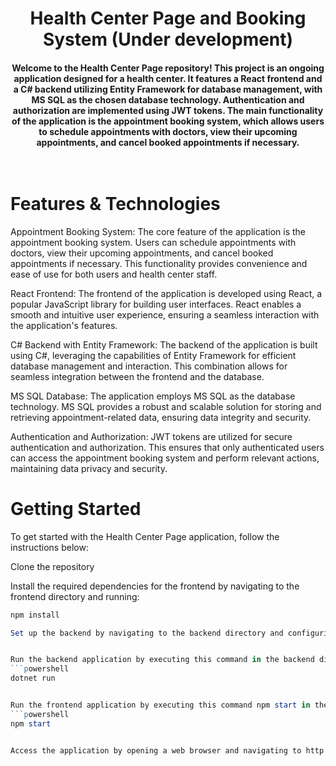 <h1 align="center"> Health Center Page and Booking System (Under development) </h1>

<h4 align="center">Welcome to the Health Center Page repository! This project is an ongoing application designed for a health center. It features a React frontend and a C# backend utilizing Entity Framework for database management, with MS SQL as the chosen database technology. Authentication and authorization are implemented using JWT tokens. The main functionality of the application is the appointment booking system, which allows users to schedule appointments with doctors, view their upcoming appointments, and cancel booked appointments if necessary. <br><br><br>


# Features & Technologies
Appointment Booking System: The core feature of the application is the appointment booking system. Users can schedule appointments with doctors, view their upcoming appointments, and cancel booked appointments if necessary. This functionality provides convenience and ease of use for both users and health center staff.

React Frontend: The frontend of the application is developed using React, a popular JavaScript library for building user interfaces. React enables a smooth and intuitive user experience, ensuring a seamless interaction with the application's features.

C# Backend with Entity Framework: The backend of the application is built using C#, leveraging the capabilities of Entity Framework for efficient database management and interaction. This combination allows for seamless integration between the frontend and the database.

MS SQL Database: The application employs MS SQL as the database technology. MS SQL provides a robust and scalable solution for storing and retrieving appointment-related data, ensuring data integrity and security.

Authentication and Authorization: JWT tokens are utilized for secure authentication and authorization. This ensures that only authenticated users can access the appointment booking system and perform relevant actions, maintaining data privacy and security.

# Getting Started
To get started with the Health Center Page application, follow the instructions below:

Clone the repository


Install the required dependencies for the frontend by navigating to the frontend directory and running:
```powershell
npm install

Set up the backend by navigating to the backend directory and configuring the connection string in the appsettings.json file with your MS SQL database credentials.


Run the backend application by executing this command in the backend directory:
```powershell
dotnet run


Run the frontend application by executing this command npm start in the frontend directory:
```powershell
npm start


Access the application by opening a web browser and navigating to http://localhost:3000.
